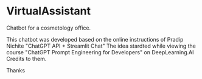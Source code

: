 # VirtualAssistant
Chatbot for a cosmetology office.

This chatbot was developed based on the online instructions of Pradip Nichite "ChatGPT API + Streamlit Chat" 
The idea stardted while viewing the course "ChatGPT Prompt Engineering for Developers" on DeepLearning.AI
Credits to them.

Thanks
